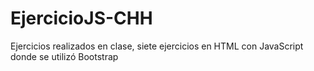 # EjercicioJS-CHH
Ejercicios realizados en clase, siete ejercicios en HTML con JavaScript donde se utilizó Bootstrap 

